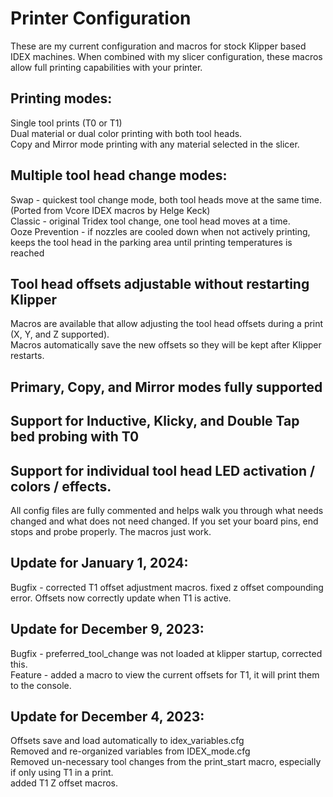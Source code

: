# Printer Configuration
 These are my current configuration and macros for stock Klipper based IDEX machines. When combined with my slicer configuration, these macros allow full printing capabilities with your printer.

## Printing modes:
 Single tool prints (T0 or T1)<br>
 Dual material or dual color printing with both tool heads.<br>
 Copy and Mirror mode printing with any material selected in the slicer.

## Multiple tool head change modes:
 Swap - quickest tool change mode, both tool heads move at the same time. (Ported from Vcore IDEX macros by Helge Keck)<br>
 Classic - original Tridex tool change, one tool head moves at a time.<br>
 Ooze Prevention - if nozzles are cooled down when not actively printing, keeps the tool head in the parking area until printing temperatures is reached

## Tool head offsets adjustable without restarting Klipper
 Macros are available that allow adjusting the tool head offsets during a print (X, Y, and Z supported).<br>
 Macros automatically save the new offsets so they will be kept after Klipper restarts.

## Primary, Copy, and Mirror modes fully supported
## Support for Inductive, Klicky, and Double Tap bed probing with T0
## Support for individual tool head LED activation / colors / effects.

All config files are fully commented and helps walk you through what needs changed and what does not need changed. If you set your board pins, end stops and probe properly. The macros just work.

## Update for January 1, 2024:
Bugfix - corrected T1 offset adjustment macros. fixed z offset compounding error. Offsets now correctly update when T1 is active.

## Update for December 9, 2023:
Bugfix - preferred_tool_change was not loaded at klipper startup, corrected this.<br>
Feature - added a macro to view the current offsets for T1, it will print them to the console.

## Update for December 4, 2023:
Offsets save and load automatically to idex_variables.cfg<br>
Removed and re-organized variables from IDEX_mode.cfg<br>
Removed un-necessary tool changes from the print_start macro, especially if only using T1 in a print.<br>
added T1 Z offset macros.
